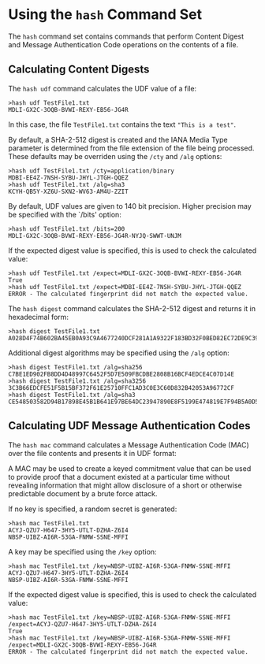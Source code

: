 # Using the `hash` Command Set

The `hash` command set contains commands that perform Content Digest and 
Message Authentication Code operations on the contents of a file.

## Calculating Content Digests

The `hash udf`  command calculates the UDF value of a file:


````
>hash udf TestFile1.txt
MDLI-GX2C-3OQB-BVWI-REXY-EB56-JG4R
````

In this case, the file `TestFile1.txt` contains the text `"This is a test"`.

By default, a SHA-2-512 digest is created and the IANA Media Type parameter is
determined from the file extension of the file being processed. These defaults
may be overriden using the `/cty` and `/alg` options:


````
>hash udf TestFile1.txt /cty=application/binary
MDBI-EE4Z-7NSH-SYBU-JHYL-JTGH-QQEZ
>hash udf TestFile1.txt /alg=sha3
KCYH-QB5Y-XZ6U-SXN2-WV63-AM4U-ZZIT
````

By default, UDF values are given to 140 bit precision. Higher precision may be
specified with the `/bits' option:


````
>hash udf TestFile1.txt /bits=200
MDLI-GX2C-3OQB-BVWI-REXY-EB56-JG4R-NYJQ-SWWT-UNJM
````

If the expected digest value is specified, this is used to check the calculated value:


````
>hash udf TestFile1.txt /expect=MDLI-GX2C-3OQB-BVWI-REXY-EB56-JG4R
True
>hash udf TestFile1.txt /expect=MDBI-EE4Z-7NSH-SYBU-JHYL-JTGH-QQEZ
ERROR - The calculated fingerprint did not match the expected value.
````

The `hash digest`  command calculates the SHA-2-512 digest and
returns it in hexadecimal form:


````
>hash digest TestFile1.txt
A028D4F74B602BA45EB0A93C9A4677240DCF281A1A9322F183BD32F0BED82EC72DE9C3957B2F4C9A1CCF7ED14F85D73498DF38017E703D47EBB9F0B3BF116F69
````

Additional digest algorithms may be specified using the `/alg` option:


````
>hash digest TestFile1.txt /alg=sha256
C7BE1ED902FB8DD4D48997C6452F5D7E509FBCDBE2808B16BCF4EDCE4C07D14E
>hash digest TestFile1.txt /alg=sha3256
3C3B66EDCFE51F5B15BF372F61E25710FFC1AD3C0E3C60D832B42053A96772CF
>hash digest TestFile1.txt /alg=sha3
CE548503582D94B17898E45B1B641E97BE64DC23947890E8F5199E474819E7F94B5A0D55B41D2CCC01D0C37C978F1F2523BD294B7E282E36E20C39C84CC2730E
````

## Calculating UDF Message Authentication Codes

The `hash mac` command calculates a Message Authentication Code (MAC)
over the file contents and presents it in UDF format:

A MAC may be used to create a keyed commitment value that can be used to provide
proof that a document existed at a particular time without revealing information 
that might allow disclosure of a short or otherwise predictable document by a 
brute force attack.

If no key is specified, a random secret is generated:


````
>hash mac TestFile1.txt
ACYJ-QZU7-H647-3HY5-UTLT-DZHA-Z6I4
NBSP-UIBZ-AI6R-53GA-FNMW-SSNE-MFFI
````

A key may be specified using the `/key` option:


````
>hash mac TestFile1.txt /key=NBSP-UIBZ-AI6R-53GA-FNMW-SSNE-MFFI
ACYJ-QZU7-H647-3HY5-UTLT-DZHA-Z6I4
NBSP-UIBZ-AI6R-53GA-FNMW-SSNE-MFFI
````

If the expected digest value is specified, this is used to check the calculated value:



````
>hash mac TestFile1.txt /key=NBSP-UIBZ-AI6R-53GA-FNMW-SSNE-MFFI /expect=ACYJ-QZU7-H647-3HY5-UTLT-DZHA-Z6I4
True
>hash mac TestFile1.txt /key=NBSP-UIBZ-AI6R-53GA-FNMW-SSNE-MFFI /expect=MDLI-GX2C-3OQB-BVWI-REXY-EB56-JG4R
ERROR - The calculated fingerprint did not match the expected value.
````


